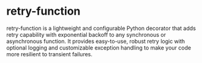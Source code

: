 # retry-function
retry-function is a lightweight and configurable Python decorator that adds retry capability with exponential backoff to any synchronous or asynchronous function. It provides easy-to-use, robust retry logic with optional logging and customizable exception handling to make your code more resilient to transient failures.
